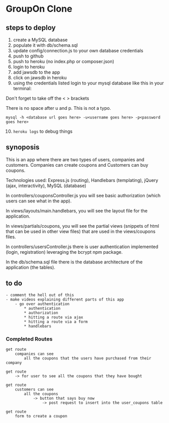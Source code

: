 # GroupOn Clone

## steps to deploy

1. create a MySQL database
2. populate it with db/schema.sql
3. update config/connection.js to your own database credentials
4. push to github
5. push to heroku (no index.php or composer.json)
6. login to heroku
7. add jawsdb to the app
8. click on jawsdb in heroku
9. using the credentials listed login to your mysql database like this in your terminal:

Don't forget to take off the < > brackets 

There is no space after u and p. This is not a typo. 

```
mysql -h <database url goes here> -u<username goes here> -p<password goes here>
```

10. ```heroku logs``` to debug things


## synoposis

This is an app where there are two types of users, companies and customers. Companies can create coupons and Customers can buy coupons. 

Technologies used: Express.js (routing), Handlebars (templating), jQuery (ajax, interactivity), MySQL (database)

In controllers/couponsController.js you will see basic authorization (which users can see what in the app).

In views/layouts/main.handlebars, you will see the layout file for the application.

In views/partials/coupons, you will see the partial views (snippets of html that can be used in other view files) that are used in the views/coupons files.

In controllers/usersController.js there is user authentication implemented (login, registration) leveraging the bcrypt npm package.

In the db/schema.sql file there is the database architecture of the application (the tables).

## to do

```
- comment the hell out of this
- make videos explaining different parts of this app
	- go over authentication 
		* authentication
		* authorization 
		* hitting a route via ajax
		* hitting a route via a form
		* handlebars
```

### Completed Routes

```
get route 
	companies can see 
		all the coupons that the users have purchased from their company

get route 
	-> for user to see all the coupons that they have bought

get route 
	customers can see 
		all the coupons 
			-> button that says buy now
				-> post request to insert into the user_coupons table

get route 
	form to create a coupon
```




